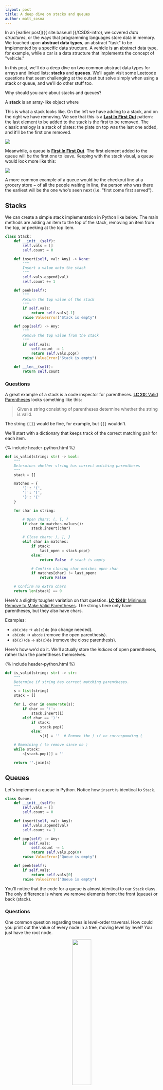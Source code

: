 ```yaml
---
layout: post
title: A deep dive on stacks and queues
author: matt_sosna
---
```


In an [earlier post]({{  site.baseurl  }}/CSDS-intro), we covered _data structures_, or the ways that programming languages store data in memory. We touched upon **abstract data types**, an abstract "task" to be implemented by a specific data structure. A vehicle is an abstract data type, for example, while a car is a data structure that implements the concept of "vehicle."

In this post, we'll do a deep dive on two common abstract data types for arrays and linked lists: **stacks** and **queues**. We'll again visit some Leetcode questions that seem challenging at the outset but solve simply when using a stack or queue, and we'll do other stuff too.

Why should you care about stacks and queues?

A **stack** is an array-like object where

This is what a stack looks like. On the left we have adding to a stack, and on the right we have removing. We see that this is a [**Last In First Out**](https://www.geeksforgeeks.org/lifo-last-in-first-out-approach-in-programming/) pattern: the last element to be added to the stack is the first to be removed. The classic analogy is a stack of plates: the plate on top was the last one added, and it'll be the first one removed.

<img src="{{  site.baseurl  }}/images/computer_science/stack.png">

Meanwhile, a queue is [**First In First Out**](https://www.geeksforgeeks.org/fifo-first-in-first-out-approach-in-programming/). The first element added to the queue will be the first one to leave. Keeping with the stack visual, a queue would look more like this:

<img src="{{  site.baseurl  }}/images/computer_science/queue.png">

A more common example of a queue would be the checkout line at a grocery store $-$ of all the people waiting in line, the person who was there the earliest will be the one who's seen next (i.e. "first come first served").

## Stacks
We can create a simple stack implementation in Python like below. The main methods are adding an item to the top of the stack, removing an item from the top, or peeking at the top item.

```python
class Stack:
    def __init__(self):
        self.vals = []
        self.count = 0

    def insert(self, val: Any) -> None:
        """
        Insert a value onto the stack
        """
        self.vals.append(val)
        self.count += 1

    def peek(self):
        """
        Return the top value of the stack
        """
        if self.vals:
            return self.vals[-1]
        raise ValueError("Stack is empty")

    def pop(self) -> Any:
        """
        Remove the top value from the stack
        """
        if self.vals:
            self.count -= 1
            return self.vals.pop()
        raise ValueError("Stack is empty")

    def __len__(self):
        return self.count
```

### Questions
A great example of a stack is a code inspector for parentheses. [**LC 20:** Valid Parentheses](https://leetcode.com/problems/valid-parentheses/) looks something like this:
> Given a string consisting of parentheses determine whether the string is valid.

The string `{[]}` would be fine, for example, but `{[}` wouldn't.

We'll start with a dictionary that keeps track of the correct matching pair for each item.

{% include header-python.html %}
```python
def is_valid(string: str) -> bool:
    """
    Determines whether string has correct matching parentheses
    """
    stack = []

    matches = {
        ')': '(',
        ']': '[',
        '}': '{'
    }

    for char in string:

        # Open chars: (, [, {
        if char in matches.values():
            stack.insert(char)

        # Close chars: ), ], }
        elif char in matches:
            if stack:
                last_open = stack.pop()
            else:
                return False  # stack is empty

            # Confirm closing char matches open char
            if matches[char] != last_open:
                return False

    # Confirm no extra chars
    return len(stack) == 0
```

Here's a slightly tougher variation on that question. [**LC 1249:** Minimum Remove to Make Valid Parentheses](https://leetcode.com/problems/minimum-remove-to-make-valid-parentheses/). The strings here only have parentheses, but they also have chars.

Examples:
* `ab(c)de` -> `ab(c)de` (no change needed).
* `ab(cde` -> `abcde` (remove the open parenthesis).
* `ab(c))de` -> `ab(c)de` (remove the close parenthesis).

Here's how we'd do it. We'll actually store the _indices_ of open parentheses, rather than the parentheses themselves.

{% include header-python.html %}
```python
def is_valid(string: str) -> str:
    """
    Determine if string has correct matching parentheses.
    """
    s = list(string)
    stack = []

    for i, char in enumerate(s):
        if char == '(':
            stack.insert(i)
        elif char == ')':
            if stack:
                stack.pop()
            else:
                s[i] = ''  # Remove the ) if no corresponding (

    # Remaining ( to remove since no )
    while stack:
        s[stack.pop()] = ''

    return ''.join(s)
```

## Queues

Let's implement a queue in Python. Notice how `insert` is identical to `Stack`.

```python
class Queue:
    def __init__(self):
        self.vals = []
        self.count = 0

    def insert(self, val: Any):
        self.vals.append(val)
        self.count += 1

    def pop(self) -> Any:
        if self.vals:
            self.count -= 1
            return self.vals.pop(0)
        raise ValueError("Queue is empty")

    def peek(self):
        if self.vals:
            return self.vals[0]
        raise ValueError("Queue is empty")
```

You'll notice that the code for a queue is almost identical to our `Stack` class. The only difference is where we remove elements from: the front (queue) or back (stack).

### Questions
One common question regarding trees is level-order traversal. How could you print out the value of every node in a tree, moving level by level? You just have the root node.

<center>
<img src="{{  site.baseurl  }}/images/computer_science/tree_traversals_2.png" height="35%" width="35%">
</center>

Again, we use the following implementation for a tree node:

{% include header-python.html %}
```python
class TreeNode:
    def __init__(self, val=None, left=None, right=None):
        self.val = val
        self.left = left
        self.right = right
```

The solution is delightfully simple if you use a queue.

{% include header-python.html %}
```python
from typing import List

def level_order_traversal(root: TreeNode) -> List[int]:
    """
    Return a list of tree node values from a level-order
    traversal
    """

    q = [root]
    answer = []

    while q:
        node = q.pop(0)

        if node:
            answer.append(node.val)
            q.append(node.left)
            q.append(node.right)

    return answer
```

Trickier questions will play with variations on this theme, such as having the nodes listed from right to left, or seeing if the tree is symmetric.
